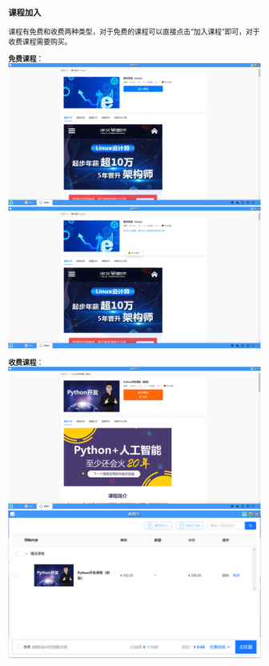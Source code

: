 ### 课程加入
课程有免费和收费两种类型，对于免费的课程可以直接点击“加入课程”即可，对于收费课程需要购买。

**免费课程**：
![alt text](../help_picture/05_courselearning02.png)
![alt text](../help_picture/05_courselearning03.png)

**收费课程**：
![alt text](../help_picture/05_courselearning04.png)
![alt text](../help_picture/05_courselearning05.png)
